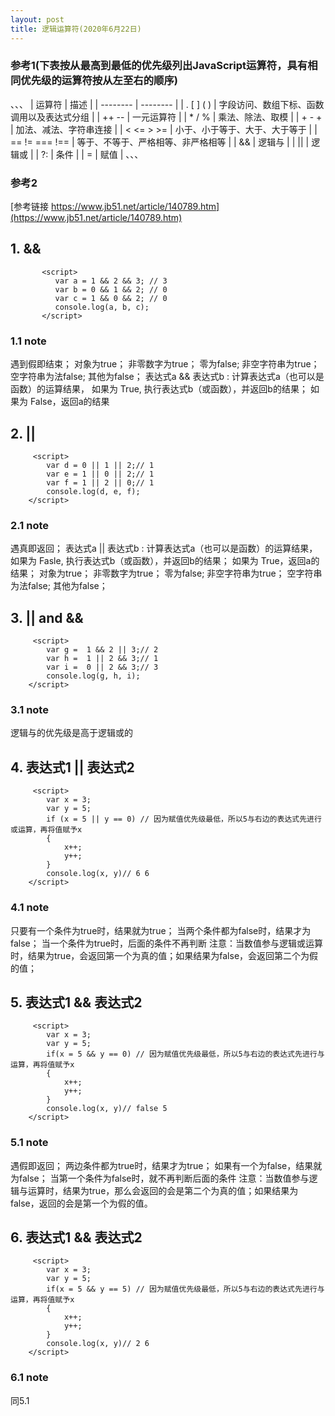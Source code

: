 ```yaml
---
layout: post
title: 逻辑运算符(2020年6月22日)
---
```

### 参考1(下表按从最高到最低的优先级列出JavaScript运算符，具有相同优先级的运算符按从左至右的顺序)
、、、
| 运算符    | 描述 |
| -------- | -------- | 
| .  [ ] ( )    | 字段访问、数组下标、函数调用以及表达式分组     | 
| ++ --    | 一元运算符   | 
| * / %   | 乘法、除法、取模     | 
| + - +    | 加法、减法、字符串连接     | 
| < <= > >=  | 小于、小于等于、大于、大于等于     | 
| == != === !==    | 等于、不等于、严格相等、非严格相等     |
| &&   | 逻辑与    | 
| \|\|   | 逻辑或    | 
| ?:   | 条件    | 
| =   | 赋值     | 
、、、

### 参考2
[参考链接 https://www.jb51.net/article/140789.htm](https://www.jb51.net/article/140789.htm)
## 1. &&

```
       <script>
          var a = 1 && 2 && 3; // 3 
          var b = 0 && 1 && 2; // 0
          var c = 1 && 0 && 2; // 0
          console.log(a, b, c);
       </script>
```
### 1.1 note
遇到假即结束；
对象为true；
非零数字为true；
零为false;
非空字符串为true；
空字符串为法false;
其他为false；
表达式a && 表达式b :  计算表达式a（也可以是函数）的运算结果，
如果为 True, 执行表达式b（或函数），并返回b的结果；
如果为 False，返回a的结果
## 2. ||

```
     <script>
        var d = 0 || 1 || 2;// 1
        var e = 1 || 0 || 2;// 1
        var f = 1 || 2 || 0;// 1
        console.log(d, e, f);
    </script>
```
### 2.1 note
遇真即返回；
表达式a || 表达式b :   计算表达式a（也可以是函数）的运算结果，如果为 Fasle, 执行表达式b（或函数），并返回b的结果；
如果为 True，返回a的结果；
对象为true；
非零数字为true；
零为false;
非空字符串为true；
空字符串为法false;
其他为false；

## 3. || and &&
```
     <script>
        var g =  1 && 2 || 3;// 2
        var h =  1 || 2 && 3;// 1
        var i =  0 || 2 && 3;// 3
        console.log(g, h, i);
    </script>
```
### 3.1 note
逻辑与的优先级是高于逻辑或的

## 4.  表达式1 || 表达式2
```
     <script>
        var x = 3;  
        var y = 5;  
        if (x = 5 || y == 0) // 因为赋值优先级最低，所以5与右边的表达式先进行或运算，再将值赋予x
        {  
            x++;   
            y++;
        }
        console.log(x, y)// 6 6
    </script>
```
### 4.1 note
只要有一个条件为true时，结果就为true；
当两个条件都为false时，结果才为false；
当一个条件为true时，后面的条件不再判断
注意：当数值参与逻辑或运算时，结果为true，会返回第一个为真的值；如果结果为false，会返回第二个为假的值；

## 5.  表达式1 && 表达式2
```
     <script>
        var x = 3;  
        var y = 5;  
        if(x = 5 && y == 0) // 因为赋值优先级最低，所以5与右边的表达式先进行与运算，再将值赋予x
        {  
            x++;  
            y++;
        }
        console.log(x, y)// false 5
    </script>
```
### 5.1 note
遇假即返回；
两边条件都为true时，结果才为true；
如果有一个为false，结果就为false；
当第一个条件为false时，就不再判断后面的条件
注意：当数值参与逻辑与运算时，结果为true，那么会返回的会是第二个为真的值；如果结果为false，返回的会是第一个为假的值。

## 6.  表达式1 && 表达式2
```
     <script>
        var x = 3;  
        var y = 5;  
        if(x = 5 && y == 5) // 因为赋值优先级最低，所以5与右边的表达式先进行与运算，再将值赋予x
        {  
            x++;  
            y++;
        }
        console.log(x, y)// 2 6
    </script>
```
### 6.1 note
同5.1

